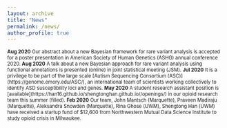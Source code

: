 ```yaml
---
layout: archive
title: "News"
permalink: /news/
author_profile: true
---
```


<span style="font-size:0.8em;">
<b>Aug 2020</b> Our abstract about a new Bayesian framework for rare variant analysis is accepted for a poster presentation in American Society of Human Genetics (ASHG) annual conference 2020. </span> 


<span style="font-size:0.8em;">
<b>Aug 2020</b> A talk about a new Bayesian approach for rare variant analysis using functional annotations is presented (online) in joint statistical meeting (JSM). </span> 



<span style="font-size:0.8em;">
<b>Jul 2020</b> It is a privilege to be part of the large scale [Autism Sequencing Consortium (ASC)](https://genome.emory.edu/ASC/), an international team of scientists working collectively to identify ASD susceptibility loci and genes. </span> 


<span style="font-size:0.8em;">
<b>May 2020</b> A student research assistant position is [available](https://han16.github.io/shengtonghan.github.io//openings/) in our opioid research team this summer (filled). </span> 


<span style="font-size:0.8em;">
<b>Feb 2020</b> Our team, John Mantsch (Marquette), Praveen Madiraju (Marquette), Aleksandra Snowden (Marquette), Rina Ghose (UWM), Shengtong Han (UWM) have received a startup fund of  $12,600 from Northwestern Mutual Data Science Institute to study opioid crisis in Milwaukee. </span>

